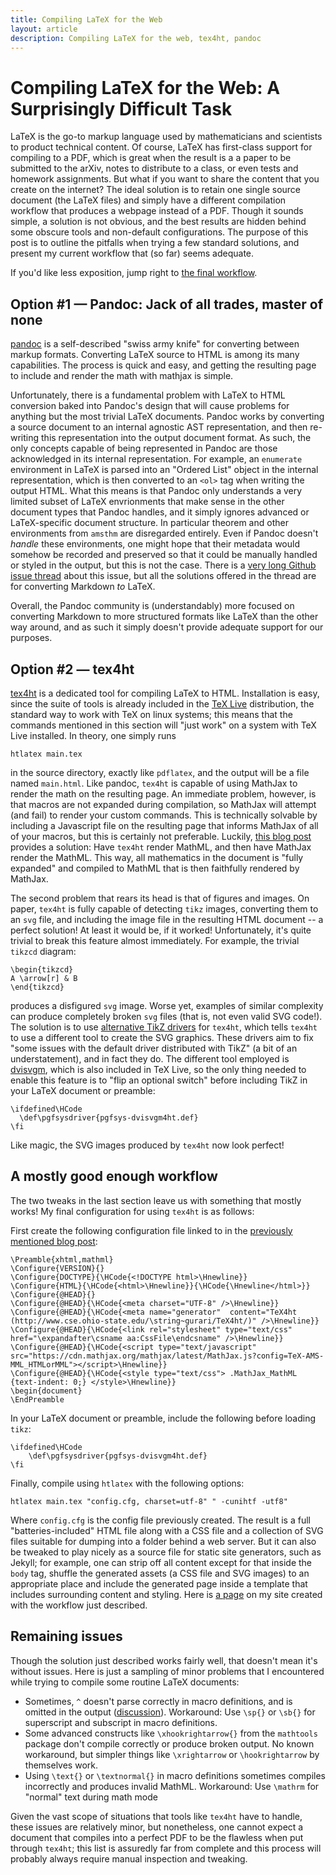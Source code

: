 ```yaml
---
title: Compiling LaTeX for the Web
layout: article
description: Compiling LaTeX for the web, tex4ht, pandoc
---
```


# Compiling LaTeX for the Web: A Surprisingly Difficult Task

LaTeX is the go-to markup language used by mathematicians and scientists to product technical content. Of course, LaTeX has first-class support for compiling to a PDF, which is great when the result is a a paper to be submitted to the arXiv, notes to distribute to a class, or even tests and homework assignments. But what if you want to share the content that you create on the internet? The ideal solution is to retain one single source document (the LaTeX files) and simply have a different compilation workflow that produces a webpage instead of a PDF. Though it sounds simple, a solution is not obvious, and the best results are hidden behind some obscure tools and non-default configurations. The purpose of this post is to outline the pitfalls when trying a few standard solutions, and present my current workflow that (so far) seems adequate.

If you'd like less exposition, jump right to [the final workflow](#a-workflow-that-works-well-enough).

## Option #1 &mdash; Pandoc: Jack of all trades, master of none

[pandoc]([https://pandoc.org/](https://pandoc.org/)) is a self-described "swiss army knife" for converting between markup formats. 
Converting LaTeX source to HTML is among its many capabilities. The process is quick and easy, and getting the resulting page to include and render the math with mathjax is simple. 

Unfortunately, there is a fundamental problem with LaTeX to HTML conversion baked into Pandoc's design that will cause problems for anything but the most trivial LaTeX documents. Pandoc works by converting a source document to an internal agnostic AST representation, and then re-writing this representation into the output document format. As such, the only concepts capable of being represented in Pandoc are those acknowledged in its internal representation. For example, an `enumerate` environment in LaTeX is parsed into an "Ordered List" object in the internal representation, which is then converted to an `<ol>` tag when writing the output HTML. What this means is that Pandoc only understands a very limited subset of LaTeX envrionments that make sense in the other document types that Pandoc handles, and it simply ignores advanced or LaTeX-specific document structure. In particular theorem and other environments from `amsthm` are disregarded entirely. Even if Pandoc doesn't  _handle_ these environments, one might hope that their metadata would somehow be recorded and preserved so that it could be manually handled or styled in the output, but this is not the case. There is a [very long Github issue thread]([https://github.com/jgm/pandoc/issues/1608](https://github.com/jgm/pandoc/issues/1608)) about this issue, but all the solutions offered in the thread are for converting Markdown _to_ LaTeX.

Overall, the Pandoc community is (understandably) more focused on converting Markdown to more structured formats like LaTeX than the other way around, and as such it simply doesn't provide adequate support for our purposes.

## Option #2 &mdash; tex4ht

[tex4ht](https://tug.org/tex4ht/) is a dedicated tool for compiling LaTeX to HTML. Installation is easy, since the suite of tools is already included in the [TeX Live](https://www.tug.org/texlive/) distribution, the standard way to work with TeX on linux systems; this means that the commands mentioned in this section will "just work" on a system with TeX Live installed. In theory, one simply runs
```
htlatex main.tex
```
in the source directory, exactly like `pdflatex`, and the output will be a file named `main.html`.
Like pandoc, `tex4ht` is capable of using MathJax to render the math on the resulting page. An immediate problem, however, is that macros are not expanded during compilation, so MathJax will attempt (and fail) to render your custom commands. This is technically solvable by including a Javascript file on the resulting page that informs MathJax of all of your macros, but this is certainly not preferable. Luckily, [this blog post](https://www.homepages.ucl.ac.uk/~ucahmto/elearning/latex/2019/06/06/tex4ht.html) provides a solution: Have `tex4ht` render MathML, and then have MathJax render the MathML. This way, all mathematics in the document is "fully expanded" and compiled to MathML that is then faithfully rendered by MathJax. 

The second problem that rears its head is that of figures and images. On paper, `tex4ht` is fully capable of detecting `tikz` images, converting them to an `svg` file, and including the image file in the resulting HTML document -- a perfect solution! At least it would be, if it worked! Unfortunately, it's quite trivial to break this feature almost immediately. For example, the trivial `tikzcd` diagram:
```
\begin{tikzcd}
A \arrow[r] & B
\end{tikzcd}
```
produces a disfigured `svg` image. Worse yet, examples of similar complexity can produce completely broken `svg` files (that is, not even valid SVG code!). The solution is to use [alternative TikZ drivers](https://github.com/michal-h21/dvisvgm4ht) for `tex4ht`, which tells `tex4ht` to use a different tool to create the SVG graphics. These drivers aim to fix "some issues with the default driver distributed with TikZ" (a bit of an understatement), and in fact they do. The different tool employed is [dvisvgm](https://dvisvgm.de/), which is also included in TeX Live, so the only thing needed to enable this feature is to "flip an optional switch" before including TikZ in your LaTeX document or preamble:
```
\ifdefined\HCode
  \def\pgfsysdriver{pgfsys-dvisvgm4ht.def}
\fi 
```
Like magic, the SVG images produced by `tex4ht` now look perfect!

## A mostly good enough workflow

The two tweaks in the last section leave us with something that mostly works!
My final configuration for using `tex4ht` is as follows:

First create the following configuration file linked to in the [previously mentioned blog post](https://www.homepages.ucl.ac.uk/~ucahmto/elearning/latex/2019/06/06/tex4ht.html):
```
\Preamble{xhtml,mathml}
\Configure{VERSION}{}
\Configure{DOCTYPE}{\HCode{<!DOCTYPE html>\Hnewline}}
\Configure{HTML}{\HCode{<html>\Hnewline}}{\HCode{\Hnewline</html>}}
\Configure{@HEAD}{}
\Configure{@HEAD}{\HCode{<meta charset="UTF-8" />\Hnewline}}
\Configure{@HEAD}{\HCode{<meta name="generator"  content="TeX4ht (http://www.cse.ohio-state.edu/\string~gurari/TeX4ht/)" />\Hnewline}}
\Configure{@HEAD}{\HCode{<link rel="stylesheet" type="text/css" href="\expandafter\csname aa:CssFile\endcsname" />\Hnewline}}
\Configure{@HEAD}{\HCode{<script type="text/javascript" src="https://cdn.mathjax.org/mathjax/latest/MathJax.js?config=TeX-AMS-MML_HTMLorMML"></script>\Hnewline}}
\Configure{@HEAD}{\HCode{<style type="text/css"> .MathJax_MathML {text-indent: 0;} </style>\Hnewline}}
\begin{document}
\EndPreamble
```
In your LaTeX document or preamble, include the following before loading `tikz`:
```
\ifdefined\HCode
	\def\pgfsysdriver{pgfsys-dvisvgm4ht.def}
\fi
```
Finally, compile using `htlatex` with the following options:
```
htlatex main.tex "config.cfg, charset=utf-8" " -cunihtf -utf8"
```
Where `config.cfg` is the config file previously created. The result is a full "batteries-included" HTML file along with a CSS file and a collection of SVG files suitable for dumping into a folder behind a web server. But it can also be tweaked to play nicely as a source file for static site generators, such as Jekyll; for example, one can strip off all content except for that inside the `body` tag, shuffle the generated assets (a CSS file and SVG images) to an appropriate place and include the generated page inside a template that includes surrounding content and styling. Here is [a page](https://cemulate.github.io/solutions_maclane/presheafsubobject.html) on my site created with the workflow just described.

## Remaining issues

Though the solution just described works fairly well, that doesn't mean it's without issues.
Here is just a sampling of minor problems that I encountered while trying to compile some routine LaTeX documents:
* Sometimes, `^` doesn't parse correctly in macro definitions, and is omitted in the output ([discussion](https://tex.stackexchange.com/questions/306567/tex4ht-superscript-symbol-problem)). Workaround: Use `\sp{}` or `\sb{}`  for superscript and subscript in macro definitions.
* Some advanced constructs like `\xhookrightarrow{}` from the `mathtools` package don't compile correctly or produce broken output. No known workaround, but simpler things like `\xrightarrow` or `\hookrightarrow` by themselves work.
* Using `\text{}` or `\textnormal{}` in macro definitions sometimes compiles incorrectly and produces invalid MathML. Workaround: Use `\mathrm` for "normal" text during math mode

Given the vast scope of situations that tools like `tex4ht` have to handle, these issues are relatively minor, but nonetheless, one cannot expect a document that compiles into a perfect PDF to be the flawless when put through `tex4ht`; this list is assuredly far from complete and this process will probably always require manual inspection and tweaking.